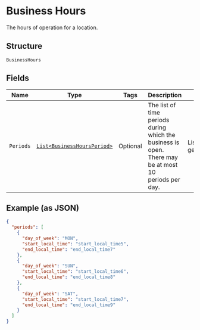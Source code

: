 
# Business Hours

The hours of operation for a location.

## Structure

`BusinessHours`

## Fields

| Name | Type | Tags | Description | Getter |
|  --- | --- | --- | --- | --- |
| `Periods` | [`List<BusinessHoursPeriod>`](../../doc/models/business-hours-period.md) | Optional | The list of time periods during which the business is open. There may be at most 10<br>periods per day. | List<BusinessHoursPeriod> getPeriods() |

## Example (as JSON)

```json
{
  "periods": [
    {
      "day_of_week": "MON",
      "start_local_time": "start_local_time5",
      "end_local_time": "end_local_time7"
    },
    {
      "day_of_week": "SUN",
      "start_local_time": "start_local_time6",
      "end_local_time": "end_local_time8"
    },
    {
      "day_of_week": "SAT",
      "start_local_time": "start_local_time7",
      "end_local_time": "end_local_time9"
    }
  ]
}
```

